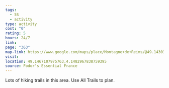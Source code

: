```yaml
---
tags:
  - 5S
  - activity
type: activity
cost: "0"
rating: 5
hours: 24/7
link: 
page: "363"
map-link: https://www.google.com/maps/place/Montagne+de+Reims/@49.1430348,4.1025597,13.5z/data=!4m6!3m5!1s0x47e97009c6928889:0x1614ddb754aeb7bc!8m2!3d49.142222!4d4.148333!16s%2Fg%2F121hx3fs?entry=ttu&g_ep=EgoyMDI0MDkxOC4xIKXMDSoASAFQAw%3D%3D
visit: 
location: 49.1467107975763,4.1482967838759395
source: Fodor's Essential France
---
```

Lots of hiking trails in this area. Use All Trails to plan.